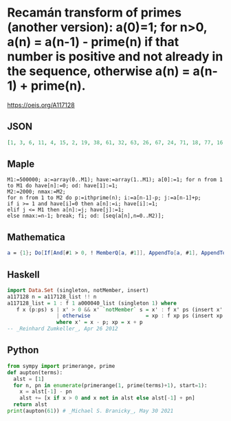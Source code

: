 # Recamán transform of primes \(another version\): a\(0\)\=1; for n\>0, a\(n\) \= a\(n\-1\) \- prime\(n\) if that number is positive and not already in the sequence, otherwise a\(n\) \= a\(n\-1\) \+ prime\(n\)\.
https://oeis.org/A117128
## JSON
```JSON
[1, 3, 6, 11, 4, 15, 2, 19, 38, 61, 32, 63, 26, 67, 24, 71, 18, 77, 16, 83, 12, 85, 164, 81, 170, 73, 174, 277, 384, 275, 162, 35, 166, 29, 168, 317, 468, 311, 148, 315, 142, 321, 140, 331, 138, 335, 136, 347, 124, 351, 122, 355, 116, 357, 106, 363, 100, 369, 98, 375, 94, 377]
```
## Maple
```Maple
M1:=500000; a:=array(0..M1); have:=array(1..M1); a[0]:=1; for n from 1 to M1 do have[n]:=0; od: have[1]:=1;
M2:=2000; nmax:=M2;
for n from 1 to M2 do p:=ithprime(n); i:=a[n-1]-p; j:=a[n-1]+p;
if i >= 1 and have[i]=0 then a[n]:=i; have[i]:=1;
elif j <= M1 then a[n]:=j; have[j]:=1;
else nmax:=n-1; break; fi; od: [seq(a[n],n=0..M2)];
```
## Mathematica
```Mathematica
a = {1}; Do[If[And[#1 > 0, ! MemberQ[a, #1]], AppendTo[a, #1], AppendTo[a, #2]] & @@ {#1 - #2, #1 + #2} & @@ {a[[n - 1]], Prime[n - 1]}, {n, 2, 62}]; a (* _Michael De Vlieger_, Dec 05 2016 *)
```
## Haskell
```Haskell
import Data.Set (singleton, notMember, insert)
a117128 n = a117128_list !! n
a117128_list = 1 : f 1 a000040_list (singleton 1) where
   f x (p:ps) s | x' > 0 && x' `notMember` s = x' : f x' ps (insert x' s)
                | otherwise                  = xp : f xp ps (insert xp s)
                where x' = x - p; xp = x + p
-- _Reinhard Zumkeller_, Apr 26 2012
```
## Python
```Python
from sympy import primerange, prime
def aupton(terms):
  alst = [1]
  for n, pn in enumerate(primerange(1, prime(terms)+1), start=1):
    x = alst[-1] - pn
    alst += [x if x > 0 and x not in alst else alst[-1] + pn]
  return alst
print(aupton(61)) # _Michael S. Branicky_, May 30 2021
```
